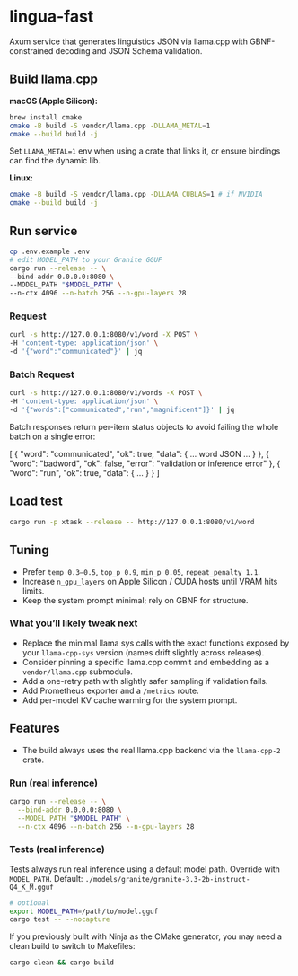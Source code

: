 # lingua-fast

Axum service that generates linguistics JSON via llama.cpp with GBNF-constrained decoding and JSON Schema validation.


## Build llama.cpp


**macOS (Apple Silicon):**
```bash
brew install cmake
cmake -B build -S vendor/llama.cpp -DLLAMA_METAL=1
cmake --build build -j
```
Set `LLAMA_METAL=1` env when using a crate that links it, or ensure bindings can find the dynamic lib.


**Linux:**
```bash
cmake -B build -S vendor/llama.cpp -DLLAMA_CUBLAS=1 # if NVIDIA
cmake --build build -j
```


## Run service
```bash
cp .env.example .env
# edit MODEL_PATH to your Granite GGUF
cargo run --release -- \
--bind-addr 0.0.0.0:8080 \
--MODEL_PATH "$MODEL_PATH" \
--n-ctx 4096 --n-batch 256 --n-gpu-layers 28
```


### Request
```bash
curl -s http://127.0.0.1:8080/v1/word -X POST \
-H 'content-type: application/json' \
-d '{"word":"communicated"}' | jq
```

### Batch Request
```bash
curl -s http://127.0.0.1:8080/v1/words -X POST \
-H 'content-type: application/json' \
-d '{"words":["communicated","run","magnificent"]}' | jq
```

Batch responses return per-item status objects to avoid failing the whole batch on a single error:

[
  { "word": "communicated", "ok": true,  "data": { ... word JSON ... } },
  { "word": "badword",     "ok": false, "error": "validation or inference error" },
  { "word": "run",          "ok": true,  "data": { ... } }
]


## Load test
```bash
cargo run -p xtask --release -- http://127.0.0.1:8080/v1/word
```


## Tuning
- Prefer `temp 0.3–0.5`, `top_p 0.9`, `min_p 0.05`, `repeat_penalty 1.1`.
- Increase `n_gpu_layers` on Apple Silicon / CUDA hosts until VRAM hits limits.
- Keep the system prompt minimal; rely on GBNF for structure.


### What you’ll likely tweak next

- Replace the minimal llama sys calls with the exact functions exposed by your `llama-cpp-sys` version (names drift slightly across releases).
- Consider pinning a specific llama.cpp commit and embedding as a `vendor/llama.cpp` submodule.
- Add a one-retry path with slightly safer sampling if validation fails.
- Add Prometheus exporter and a `/metrics` route.
- Add per-model KV cache warming for the system prompt.

## Features
- The build always uses the real llama.cpp backend via the `llama-cpp-2` crate.

### Run (real inference)
```bash
cargo run --release -- \
  --bind-addr 0.0.0.0:8080 \
  --MODEL_PATH "$MODEL_PATH" \
  --n-ctx 4096 --n-batch 256 --n-gpu-layers 28
```

### Tests (real inference)
Tests always run real inference using a default model path. Override with `MODEL_PATH`.
Default: `./models/granite/granite-3.3-2b-instruct-Q4_K_M.gguf`
```bash
# optional
export MODEL_PATH=/path/to/model.gguf
cargo test -- --nocapture
```

If you previously built with Ninja as the CMake generator, you may need a clean build to switch to Makefiles:
```bash
cargo clean && cargo build
```
